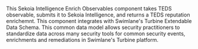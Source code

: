 This Sekoia Intelligence Enrich Observables component takes TEDS observable, submits it to Sekoia Intelligence, and returns a TEDS reputation enrichemnt. This component integrates with Swimlane's Turbine Extendable Data Schema. This common data model allows security practitioners to standardize data across many security tools for common security events, enrichments and remediations in Swimlane's Turbine platform.
